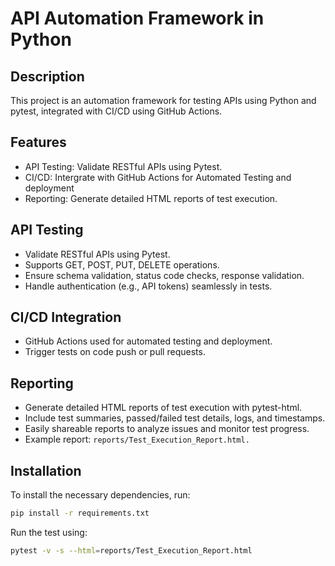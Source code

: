 # API Automation Framework in Python

## Description
This project is an automation framework for testing APIs using Python and pytest, integrated with CI/CD using GitHub Actions.

## Features
- API Testing: Validate RESTful APIs using Pytest.
- CI/CD: Intergrate with GitHub Actions for Automated Testing and deployment
- Reporting: Generate detailed HTML reports of test execution.

## API Testing
- Validate RESTful APIs using Pytest.
- Supports GET, POST, PUT, DELETE operations.
- Ensure schema validation, status code checks, response validation.
- Handle authentication (e.g., API tokens) seamlessly in tests.

## CI/CD Integration
- GitHub Actions used for automated testing and deployment.
- Trigger tests on code push or pull requests.

## Reporting
- Generate detailed HTML reports of test execution with pytest-html.
- Include test summaries, passed/failed test details, logs, and timestamps.
- Easily shareable reports to analyze issues and monitor test progress.
- Example report: ```reports/Test_Execution_Report.html.```

## Installation
To install the necessary dependencies, run:
```bash 
pip install -r requirements.txt
```

Run the test using:
```bash
pytest -v -s --html=reports/Test_Execution_Report.html
```

